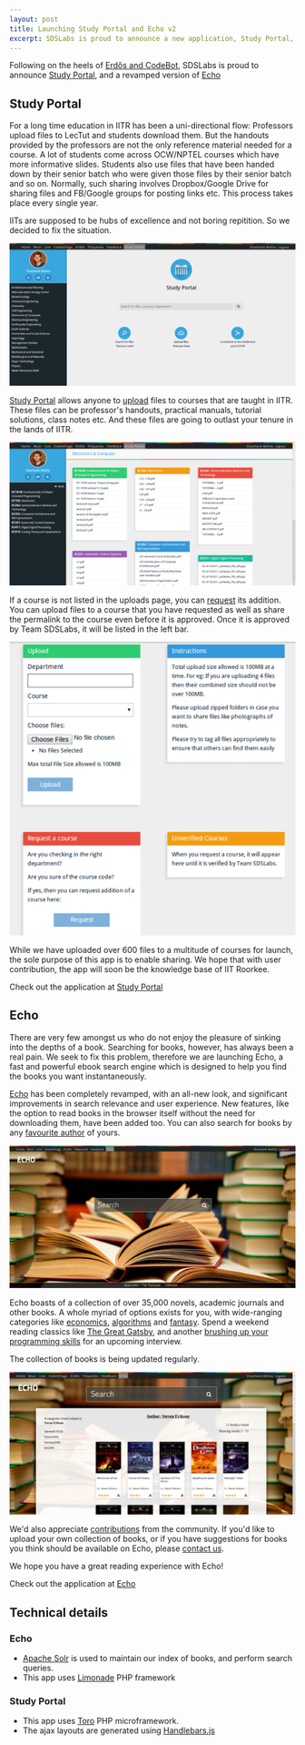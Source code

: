 ```yaml
---
layout: post
title: Launching Study Portal and Echo v2
excerpt: SDSLabs is proud to announce a new application, Study Portal, and revamped version of Echo.
---
```


Following on the heels of [Erdős and CodeBot](http://blog.sdslabs.co.in/2013/10/erdos-codebot/), SDSLabs is proud to announce [Study Portal](http://study.sdslabs.co.in), and a revamped version of [Echo](http://echo.sdslabs.co.in)


## Study Portal

For a long time education in IITR has been a uni-directional flow: Professors upload files to LecTut and students download them. But the handouts provided by the professors are not the only reference material needed for a course. A lot of students come across OCW/NPTEL courses which have more informative slides. Students also use files that have been handed down by their senior batch who were given those files by their senior batch and so on. Normally, such sharing involves Dropbox/Google Drive for sharing files and FB/Google groups for posting links etc. This process takes place every single year. 

IITs are supposed to be hubs of excellence and not boring repitition. So we decided to fix the situation.

![Study Portal Home Page](/images/posts/sp-echo/sp1.png)

[Study Portal](http://study.sdslabs.co.in) allows anyone to [upload](http://study.sdslabs.co.in/upload) files to courses that are taught in IITR. These files can be professor's handouts, practical manuals, tutorial solutions, class notes etc. And these files are going to outlast your tenure in the lands of IITR.

![Study Portal Department Page](/images/posts/sp-echo/sp2.png)

If a course is not listed in the uploads page, you can [request](http://study.sdslabs.co.in/request) its addition. You can upload files to a course that you have requested as well as share the permalink to the course even before it is approved. Once it is approved by Team SDSLabs, it will be listed in the left bar.

![Study Portal Course Page](/images/posts/sp-echo/sp3.png)

While we have uploaded over 600 files to a multitude of courses for launch, the sole purpose of this app is to enable sharing. We hope that with user contribution, the app will soon be the knowledge base of IIT Roorkee.

Check out the application at [Study Portal](http://study.sdslabs.co.in)

## Echo

There are very few amongst us who do not enjoy the pleasure of sinking into the depths of a book. Searching for books, however, has always been a real pain. We seek to fix this problem, therefore we are launching Echo, a fast and powerful ebook search engine which is designed to help you find the books you want instantaneously.

[Echo](https://echo.sdslabs.co.in) has been completely revamped, with an all-new look, and significant improvements in search relevance and user experience. New features, like the option to read books in the browser itself without the need for downloading them, have been added too. You can also search for books by any [favourite author](https://echo.sdslabs.co.in/author/George-R.-R.-Martin) of yours.

![Echo Home Page](/images/posts/sp-echo/echo1.png)

Echo boasts of a collection of over 35,000 novels, academic journals and other books. A whole myriad of options exists for you, with wide-ranging categories like [economics](https://echo.sdslabs.co.in/search/economics/1), [algorithms](https://echo.sdslabs.co.in/search/algorithms/1) and [fantasy](https://echo.sdslabs.co.in/category/Fantasy/1). Spend a weekend reading classics like [The Great Gatsby](https://echo.sdslabs.co.in/book/41995/the-great-gatsby), and another [brushing up your programming skills](https://echo.sdslabs.co.in/book/14939/introduction-to-algorithms) for an upcoming interview.

The collection of books is being updated regularly.

![Echo Author Page](/images/posts/sp-echo/echo2.png)

We'd also appreciate [contributions](https://echo.sdslabs.co.in/contribute) from the community. If you'd like to upload your own collection of books, or if you have suggestions for books you think should be available on Echo, please [contact us](mailto:contact@sdslabs.co.in).

We hope you have a great reading experience with Echo!

Check out the application at [Echo](http://echo.sdslabs.co.in)

## Technical details

### Echo

* [Apache Solr](http://lucene.apache.org/solr/) is used to maintain our index of books, and perform search queries.
* This app uses [Limonade](http://limonade-php.github.io/) PHP framework

### Study Portal

* This app uses [Toro](http://toroweb.org/) PHP microframework.
* The ajax layouts are generated using [Handlebars.js](http://handlebarsjs.com)
